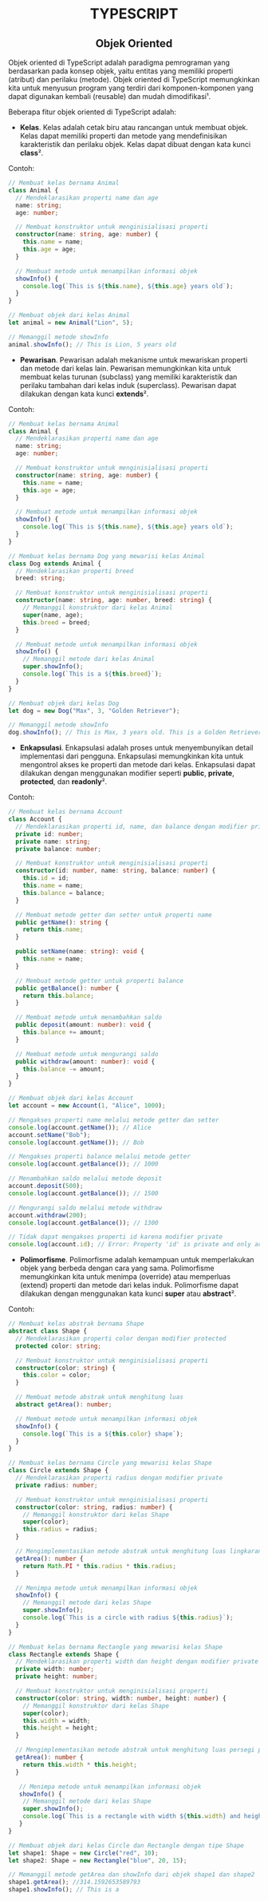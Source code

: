 <div align="center">
  
# TYPESCRIPT
## Objek Oriented

</div>

Objek oriented di TypeScript adalah paradigma pemrograman yang berdasarkan pada konsep objek, yaitu entitas yang memiliki properti (atribut) dan perilaku (metode). Objek oriented di TypeScript memungkinkan kita untuk menyusun program yang terdiri dari komponen-komponen yang dapat digunakan kembali (reusable) dan mudah dimodifikasi¹.

Beberapa fitur objek oriented di TypeScript adalah:

- **Kelas**. Kelas adalah cetak biru atau rancangan untuk membuat objek. Kelas dapat memiliki properti dan metode yang mendefinisikan karakteristik dan perilaku objek. Kelas dapat dibuat dengan kata kunci **class**².

Contoh:

```ts
// Membuat kelas bernama Animal
class Animal {
  // Mendeklarasikan properti name dan age
  name: string;
  age: number;

  // Membuat konstruktor untuk menginisialisasi properti
  constructor(name: string, age: number) {
    this.name = name;
    this.age = age;
  }

  // Membuat metode untuk menampilkan informasi objek
  showInfo() {
    console.log(`This is ${this.name}, ${this.age} years old`);
  }
}

// Membuat objek dari kelas Animal
let animal = new Animal("Lion", 5);

// Memanggil metode showInfo
animal.showInfo(); // This is Lion, 5 years old
```

- **Pewarisan**. Pewarisan adalah mekanisme untuk mewariskan properti dan metode dari kelas lain. Pewarisan memungkinkan kita untuk membuat kelas turunan (subclass) yang memiliki karakteristik dan perilaku tambahan dari kelas induk (superclass). Pewarisan dapat dilakukan dengan kata kunci **extends**².

Contoh:

```ts
// Membuat kelas bernama Animal
class Animal {
  // Mendeklarasikan properti name dan age
  name: string;
  age: number;

  // Membuat konstruktor untuk menginisialisasi properti
  constructor(name: string, age: number) {
    this.name = name;
    this.age = age;
  }

  // Membuat metode untuk menampilkan informasi objek
  showInfo() {
    console.log(`This is ${this.name}, ${this.age} years old`);
  }
}

// Membuat kelas bernama Dog yang mewarisi kelas Animal
class Dog extends Animal {
  // Mendeklarasikan properti breed
  breed: string;

  // Membuat konstruktor untuk menginisialisasi properti
  constructor(name: string, age: number, breed: string) {
    // Memanggil konstruktor dari kelas Animal
    super(name, age);
    this.breed = breed;
  }

  // Membuat metode untuk menampilkan informasi objek
  showInfo() {
    // Memanggil metode dari kelas Animal
    super.showInfo();
    console.log(`This is a ${this.breed}`);
  }
}

// Membuat objek dari kelas Dog
let dog = new Dog("Max", 3, "Golden Retriever");

// Memanggil metode showInfo
dog.showInfo(); // This is Max, 3 years old. This is a Golden Retriever.
```

- **Enkapsulasi**. Enkapsulasi adalah proses untuk menyembunyikan detail implementasi dari pengguna. Enkapsulasi memungkinkan kita untuk mengontrol akses ke properti dan metode dari kelas. Enkapsulasi dapat dilakukan dengan menggunakan modifier seperti **public**, **private**, **protected**, dan **readonly**².

Contoh:

```ts
// Membuat kelas bernama Account
class Account {
  // Mendeklarasikan properti id, name, dan balance dengan modifier private
  private id: number;
  private name: string;
  private balance: number;

  // Membuat konstruktor untuk menginisialisasi properti
  constructor(id: number, name: string, balance: number) {
    this.id = id;
    this.name = name;
    this.balance = balance;
  }

  // Membuat metode getter dan setter untuk properti name
  public getName(): string {
    return this.name;
  }

  public setName(name: string): void {
    this.name = name;
  }

  // Membuat metode getter untuk properti balance
  public getBalance(): number {
    return this.balance;
  }

  // Membuat metode untuk menambahkan saldo
  public deposit(amount: number): void {
    this.balance += amount;
  }

  // Membuat metode untuk mengurangi saldo
  public withdraw(amount: number): void {
    this.balance -= amount;
  }
}

// Membuat objek dari kelas Account
let account = new Account(1, "Alice", 1000);

// Mengakses properti name melalui metode getter dan setter
console.log(account.getName()); // Alice
account.setName("Bob");
console.log(account.getName()); // Bob

// Mengakses properti balance melalui metode getter
console.log(account.getBalance()); // 1000

// Menambahkan saldo melalui metode deposit
account.deposit(500);
console.log(account.getBalance()); // 1500

// Mengurangi saldo melalui metode withdraw
account.withdraw(200);
console.log(account.getBalance()); // 1300

// Tidak dapat mengakses properti id karena modifier private
console.log(account.id); // Error: Property 'id' is private and only accessible within class 'Account'.
```

- **Polimorfisme**. Polimorfisme adalah kemampuan untuk memperlakukan objek yang berbeda dengan cara yang sama. Polimorfisme memungkinkan kita untuk menimpa (override) atau memperluas (extend) properti dan metode dari kelas induk. Polimorfisme dapat dilakukan dengan menggunakan kata kunci **super** atau **abstract**².

Contoh:

```ts
// Membuat kelas abstrak bernama Shape
abstract class Shape {
  // Mendeklarasikan properti color dengan modifier protected
  protected color: string;

  // Membuat konstruktor untuk menginisialisasi properti
  constructor(color: string) {
    this.color = color;
  }

  // Membuat metode abstrak untuk menghitung luas
  abstract getArea(): number;

  // Membuat metode untuk menampilkan informasi objek
  showInfo() {
    console.log(`This is a ${this.color} shape`);
  }
}

// Membuat kelas bernama Circle yang mewarisi kelas Shape
class Circle extends Shape {
  // Mendeklarasikan properti radius dengan modifier private
  private radius: number;

  // Membuat konstruktor untuk menginisialisasi properti
  constructor(color: string, radius: number) {
    // Memanggil konstruktor dari kelas Shape
    super(color);
    this.radius = radius;
  }

  // Mengimplementasikan metode abstrak untuk menghitung luas lingkaran
  getArea(): number {
    return Math.PI * this.radius * this.radius;
  }

  // Menimpa metode untuk menampilkan informasi objek
  showInfo() {
    // Memanggil metode dari kelas Shape
    super.showInfo();
    console.log(`This is a circle with radius ${this.radius}`);
  }
}

// Membuat kelas bernama Rectangle yang mewarisi kelas Shape
class Rectangle extends Shape {
  // Mendeklarasikan properti width dan height dengan modifier private
  private width: number;
  private height: number;

  // Membuat konstruktor untuk menginisialisasi properti
  constructor(color: string, width: number, height: number) {
    // Memanggil konstruktor dari kelas Shape
    super(color);
    this.width = width;
    this.height = height;
  }

  // Mengimplementasikan metode abstrak untuk menghitung luas persegi panjang
  getArea(): number {
    return this.width * this.height;
  }

   // Menimpa metode untuk menampilkan informasi objek
   showInfo() {
    // Memanggil metode dari kelas Shape
    super.showInfo();
    console.log(`This is a rectangle with width ${this.width} and height ${this.height}`);
   }
}

// Membuat objek dari kelas Circle dan Rectangle dengan tipe Shape
let shape1: Shape = new Circle("red", 10);
let shape2: Shape = new Rectangle("blue", 20, 15);

// Memanggil metode getArea dan showInfo dari objek shape1 dan shape2
shape1.getArea(); //314.1592653589793 
shape1.showInfo(); // This is a
```

